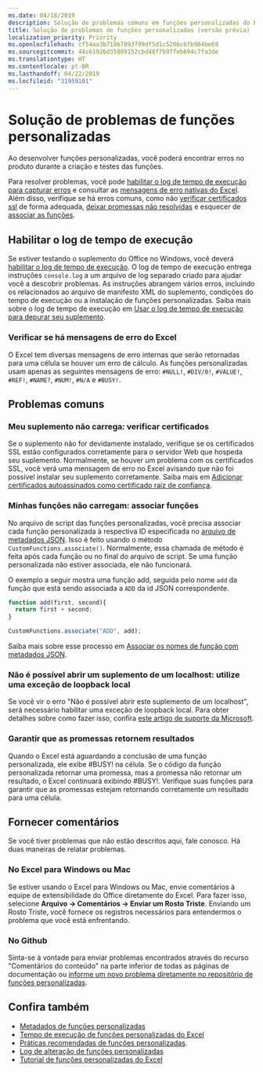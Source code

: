 ```yaml
---
ms.date: 04/18/2019
description: Solução de problemas comuns em funções personalizadas do Excel.
title: Solução de problemas de funções personalizadas (versão prévia)
localization_priority: Priority
ms.openlocfilehash: cf54aa3b719b7893799df5d1c5206c6fb904be69
ms.sourcegitcommit: 44c61926d35809152cbd48f7b97feb694c7fa3de
ms.translationtype: HT
ms.contentlocale: pt-BR
ms.lasthandoff: 04/22/2019
ms.locfileid: "31959101"
---
```

# <a name="troubleshoot-custom-functions"></a>Solução de problemas de funções personalizadas

Ao desenvolver funções personalizadas, você poderá encontrar erros no produto durante a criação e testes das funções.

Para resolver problemas, você pode [habilitar o log de tempo de execução para capturar erros](#enable-runtime-logging) e consultar as [mensagens de erro nativas do Excel](#check-for-excel-error-messages). Além disso, verifique se há erros comuns, como não [verificar certificados ssl](#my-add-in-wont-load-verify-certificates) de forma adequada, [deixar promessas não resolvidas](#ensure-promises-return) e esquecer de [associar as funções](#my-functions-wont-load-associate-functions).

## <a name="enable-runtime-logging"></a>Habilitar o log de tempo de execução

Se estiver testando o suplemento do Office no Windows, você deverá [habilitar o log de tempo de execução](/office/dev/add-ins/testing/troubleshoot-manifest#use-runtime-logging-to-debug-your-add-in). O log de tempo de execução entrega instruções `console.log` a um arquivo de log separado criado para ajudar você a descobrir problemas. As instruções abrangem vários erros, incluindo os relacionados ao arquivo de manifesto XML do suplemento, condições do tempo de execução ou a instalação de funções personalizadas.  Saiba mais sobre o log de tempo de execução em [Usar o log de tempo de execução para depurar seu suplemento](/office/dev/add-ins/testing/troubleshoot-manifest#use-runtime-logging-to-debug-your-add-in).  

### <a name="check-for-excel-error-messages"></a>Verificar se há mensagens de erro do Excel

O Excel tem diversas mensagens de erro internas que serão retornadas para uma célula se houver um erro de cálculo. As funções personalizadas usam apenas as seguintes mensagens de erro: `#NULL!`, `#DIV/0!`, `#VALUE!`, `#REF!`, `#NAME?`, `#NUM!`, `#N/A` e `#BUSY!`.

## <a name="common-issues"></a>Problemas comuns

### <a name="my-add-in-wont-load-verify-certificates"></a>Meu suplemento não carrega: verificar certificados

Se o suplemento não for devidamente instalado, verifique se os certificados SSL estão configurados corretamente para o servidor Web que hospeda seu suplemento. Normalmente, se houver um problema com os certificados SSL, você verá uma mensagem de erro no Excel avisando que não foi possível instalar seu suplemento corretamente. Saiba mais em [Adicionar certificados autoassinados como certificado raiz de confiança](https://github.com/OfficeDev/generator-office/blob/master/src/docs/ssl.md).

### <a name="my-functions-wont-load-associate-functions"></a>Minhas funções não carregam: associar funções

No arquivo de script das funções personalizadas, você precisa associar cada função personalizada à respectiva ID especificada no [arquivo de metadados JSON](custom-functions-json.md). Isso é feito usando o método `CustomFunctions.associate()`. Normalmente, essa chamada de método é feita após cada função ou no final do arquivo de script. Se uma função personalizada não estiver associada, ele não funcionará.

O exemplo a seguir mostra uma função add, seguida pelo nome `add` da função que está sendo associada a `ADD` da id JSON correspondente.

```js
function add(first, second){
  return first + second;
}

CustomFunctions.associate("ADD", add);
```

Saiba mais sobre esse processo em [Associar os nomes de função com metadados JSON](/office/dev/add-ins/excel/custom-functions-best-practices#associating-function-names-with-json-metadata).

### <a name="cant-open-add-in-from-localhost-use-a-local-loopback-exception"></a>Não é possível abrir um suplemento de um localhost: utilize uma exceção de loopback local

Se você vir o erro "Não é possível abrir este suplemento de um localhost", será necessário habilitar uma exceção de loopback local. Para obter detalhes sobre como fazer isso, confira [este artigo de suporte da Microsoft](https://support.microsoft.com/pt-BR/help/4490419/local-loopback-exemption-does-not-work).

### <a name="ensure-promises-return"></a>Garantir que as promessas retornem resultados

Quando o Excel está aguardando a conclusão de uma função personalizada, ele exibe #BUSY! na célula. Se o código da função personalizada retornar uma promessa, mas a promessa não retornar um resultado, o Excel continuará exibindo #BUSY!. Verifique suas funções para garantir que as promessas estejam retornando corretamente um resultado para uma célula.

## <a name="reporting-feedback"></a>Fornecer comentários

Se você tiver problemas que não estão descritos aqui, fale conosco. Há duas maneiras de relatar problemas.

### <a name="in-excel-on-windows-or-mac"></a>No Excel para Windows ou Mac

Se estiver usando o Excel para Windows ou Mac, envie comentários à equipe de extensibilidade do Office diretamente do Excel. Para fazer isso, selecione **Arquivo -> Comentários -> Enviar um Rosto Triste**. Enviando um Rosto Triste, você fornece os registros necessários para entendermos o problema que você está enfrentando.

### <a name="in-github"></a>No Github

Sinta-se à vontade para enviar problemas encontrados através do recurso "Comentários do conteúdo" na parte inferior de todas as páginas de documentação ou [informe um novo problema diretamente no repositório de funções personalizadas](https://github.com/OfficeDev/Excel-Custom-Functions/issues).

## <a name="see-also"></a>Confira também

* [Metadados de funções personalizadas](custom-functions-json.md)
* [Tempo de execução de funções personalizadas do Excel](custom-functions-runtime.md)
* [Práticas recomendadas de funções personalizadas](custom-functions-best-practices.md).
* [Log de alteração de funções personalizadas](custom-functions-changelog.md)
* [Tutorial de funções personalizadas do Excel](../tutorials/excel-tutorial-create-custom-functions.md)
